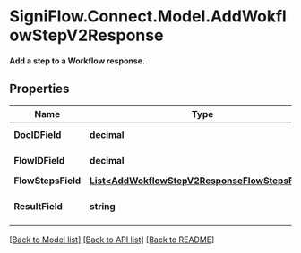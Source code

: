 # SigniFlow.Connect.Model.AddWokflowStepV2Response
#### Add a step to a Workflow response.

## Properties

Name | Type | Description | Notes
------------ | ------------- | ------------- | -------------
**DocIDField** | **decimal** | Document ID field. | 
**FlowIDField** | **decimal** | Document flow ID field | 
**FlowStepsField** | [**List&lt;AddWokflowStepV2ResponseFlowStepsField&gt;**](AddWokflowStepV2ResponseFlowStepsField.md) |  | [optional] 
**ResultField** | **string** | Displays the result of the call. | 

[[Back to Model list]](../README.md#documentation-for-models) [[Back to API list]](../README.md#documentation-for-api-endpoints) [[Back to README]](../README.md)

